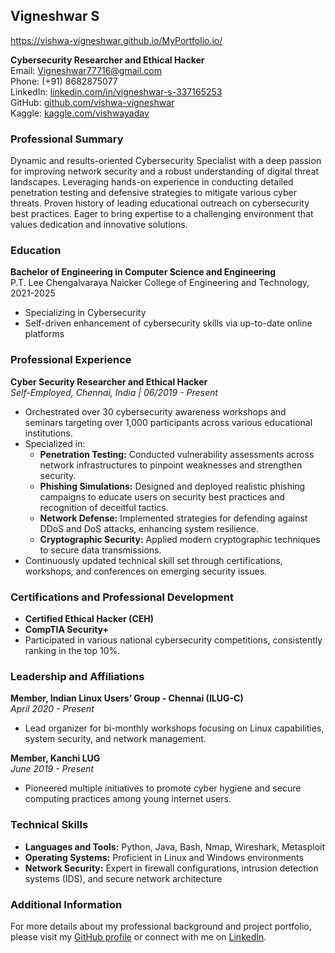 ## Vigneshwar S
https://vishwa-vigneshwar.github.io/MyPortfolio.io/

**Cybersecurity Researcher and Ethical Hacker**  
Email: [Vigneshwar77716@gmail.com](mailto:Vigneshwar77716@gmail.com)  
Phone: (+91) 8682875077  
LinkedIn: [linkedin.com/in/vigneshwar-s-337165253](https://www.linkedin.com/in/vigneshwar-s-337165253)  
GitHub: [github.com/vishwa-vigneshwar](https://github.com/vishwa-vigneshwar)  
Kaggle: [kaggle.com/vishwayadav](https://www.kaggle.com/vishwayadav)

### Professional Summary
Dynamic and results-oriented Cybersecurity Specialist with a deep passion for improving network security and a robust understanding of digital threat landscapes. Leveraging hands-on experience in conducting detailed penetration testing and defensive strategies to mitigate various cyber threats. Proven history of leading educational outreach on cybersecurity best practices. Eager to bring expertise to a challenging environment that values dedication and innovative solutions.

### Education
**Bachelor of Engineering in Computer Science and Engineering**  
P.T. Lee Chengalvaraya Naicker College of Engineering and Technology, 2021-2025
- Specializing in Cybersecurity
- Self-driven enhancement of cybersecurity skills via up-to-date online platforms

### Professional Experience

**Cyber Security Researcher and Ethical Hacker**  
*Self-Employed, Chennai, India | 06/2019 - Present*
- Orchestrated over 30 cybersecurity awareness workshops and seminars targeting over 1,000 participants across various educational institutions.
- Specialized in:
  - **Penetration Testing:** Conducted vulnerability assessments across network infrastructures to pinpoint weaknesses and strengthen security.
  - **Phishing Simulations:** Designed and deployed realistic phishing campaigns to educate users on security best practices and recognition of deceitful tactics.
  - **Network Defense:** Implemented strategies for defending against DDoS and DoS attacks, enhancing system resilience.
  - **Cryptographic Security:** Applied modern cryptographic techniques to secure data transmissions.
- Continuously updated technical skill set through certifications, workshops, and conferences on emerging security issues.

### Certifications and Professional Development
- **Certified Ethical Hacker (CEH)**  
- **CompTIA Security+**  
- Participated in various national cybersecurity competitions, consistently ranking in the top 10%.

### Leadership and Affiliations

**Member, Indian Linux Users’ Group - Chennai (ILUG-C)**  
*April 2020 - Present*
- Lead organizer for bi-monthly workshops focusing on Linux capabilities, system security, and network management.

**Member, Kanchi LUG**  
*June 2019 - Present*
- Pioneered multiple initiatives to promote cyber hygiene and secure computing practices among young internet users.

### Technical Skills
- **Languages and Tools:** Python, Java, Bash, Nmap, Wireshark, Metasploit
- **Operating Systems:** Proficient in Linux and Windows environments
- **Network Security:** Expert in firewall configurations, intrusion detection systems (IDS), and secure network architecture

### Additional Information
For more details about my professional background and project portfolio, please visit my [GitHub profile](https://github.com/vishwa-vigneshwar) or connect with me on [LinkedIn](https://www.linkedin.com/in/vigneshwar-s-337165253).

